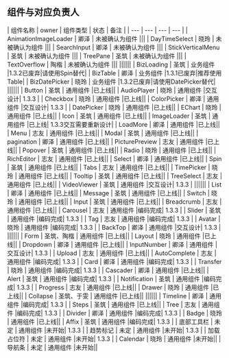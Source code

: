 ## 组件与对应负责人

|         组件名称            |    owner   |  组件类型     |   状态   |   备注  |
|            ---             |    ---    |    ---      |    ---    |
|    AnimationImageLoader    |    卿泽    | 未被确认为组件 |||
|    DayTimeSelect           |    晓玲    | 未被确认为组件 |||
|    SearchInput             |    卿泽    | 未被确认为组件 |||
|    StickVerticalMenu       |    圣筑    | 未被确认为组件 |||
|    TreePane                |    圣筑    | 未被确认为组件 |||
|    TextOverflow            |    陶楷    | 未被确认为组件 |||
||||||
|    BizLoading              |    圣筑    | 业务组件 |1.3.2已废弃|请使用Spin替代|
|    BizTable                |    卿泽    | 业务组件 |1.3.1已废弃|推荐使用Table|
|    BizDatePicker           |    晓玲    | 业务组件 |1.3.2已废弃|请使用DatePicker替代|
||||||
|    Button                  |    圣筑    | 通用组件 |已上线||
|    AudioPlayer             |    晓玲    | 通用组件 |交互设计| 1.3.3 |
|    Checkbox                |    晓玲    | 通用组件 |已上线||
|    ColorPicker             |    卿泽    | 通用组件 |交互设计| 1.3.3 |
|    DatePicker              |    晓玲    | 通用组件 |已上线||
|    EChart                  |    晓玲    | 通用组件 |已上线||
|    Icon                    |    圣筑    | 通用组件 |已上线||
|    ImageLoader             |    圣筑    | 通用组件 |已上线| 1.3.3交互需要重新设计|
|    LoadMore                |    卿泽    | 通用组件 |已上线||
|    Menu                    |    志友    | 通用组件 |已上线||
|    Modal                   |    圣筑    | 通用组件 |已上线||
|    pagination              |    卿泽    | 通用组件 |已上线||
|    PicturePreview          |    志友    | 通用组件 |已上线||
|    Popover                 |    圣筑    | 通用组件 |已上线||
|    Radio                   |    晓玲    | 通用组件 |已上线||
|    RichEditor              |    志友    | 通用组件 |已上线||
|    Select                  |    卿泽    | 通用组件 |已上线||
|    Spin                    |    圣筑    | 通用组件 |已上线||
|    Tabs                    |    志友    | 通用组件 |已上线||
|    TimePicker              |    晓玲    | 通用组件 |已上线||
|    Tooltip                 |    圣筑    | 通用组件 |已上线||
|    TreeSelect              |    志友    | 通用组件 |已上线||
|    VideoViewer             |    圣筑    | 通用组件 |交互设计| 1.3.3 |
||||||
|    List                    |    卿泽    | 通用组件 |已上线||
|    Message                 |    圣筑    | 通用组件 |已上线||
|    Switch                  |    晓玲    | 通用组件 |已上线||
|    Input                   |    圣筑    | 通用组件 |已上线||
|    Breadcrumb              |    志友    | 通用组件 |已上线||
|    Carousel                |    志友    | 通用组件 |编码完成| 1.3.3 |
|    Slider                  |    圣筑    | 通用组件 |编码完成| 1.3.3 |
|    Tag                     |    志友    | 通用组件 |编码完成| 1.3.3 |
|    Avatar                  |    晓玲    | 通用组件 |编码完成| 1.3.3 |
|    BackTop                 |    卿泽    | 通用组件 |交互设计| 1.3.3 |
||||||
|    Form                    |  圣筑、陶楷 | 通用组件 |已上线||
|    Layout                  |    晓玲    | 通用组件 |已上线||
|    Dropdown                |    卿泽    | 通用组件 |已上线||
|    InputNumber             |    卿泽    | 通用组件 |交互设计| 1.3.3 |
|    Upload                  |    志友    | 通用组件 |已上线||
|    AutoComplete            |    志友    | 通用组件 |编码完成| 1.3.3 |
|    Card                    |    卿泽    | 通用组件 |编码完成| 1.3.3 |
|    Transfer                |    晓玲    | 通用组件 |编码完成| 1.3.3 |
|    Cascader                |    卿泽    | 通用组件 |已上线||
|    Alert                   |    圣筑    | 通用组件 |编码完成| 1.3.3 |
|    Notification            |    圣筑    | 通用组件 |编码完成| 1.3.3 |
|    Progress                |    志友    | 通用组件 |已上线||
|    Drawer                  |    晓玲    | 通用组件 |已上线||
|    Collapse                |  圣筑、于雯 | 通用组件 |已上线||
||||||
|    Timeline                |    卿泽    | 通用组件 |编码完成| 1.3.3 |
|    Steps                   |    圣筑    | 通用组件 |已上线||
|    Tree                    |    志友    | 通用组件 |编码完成| 1.3.3 |
|    Divider                 |    卿泽    | 通用组件 |编码完成| 1.3.3 |
|    Badge                   |    晓玲    | 通用组件 |已上线||
|    Affix                   |    圣筑    | 通用组件 |编码完成| 1.3.3 |
|    底部工具栏               |    未定    | 通用组件 |未开始| 1.3.3 |
|    趋势标记                 |    未定    | 通用组件 |未开始| 1.3.3 |
|    加载占位符                |    未定    | 通用组件 |未开始| 1.3.3 |
|    Calendar                |    晓玲    | 通用组件 |未开始||
|    导航条                   |    未定    | 通用组件 |未开始||


